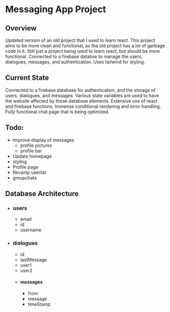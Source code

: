 # Messaging App Project

## Overview 
Updated version of an old project that I used to learn react. This project aims to be more clean and functional, as the old project has a lot of garbage code in it. Still just a project being used to learn react, but should be more functional. Connected to a firebase databse to manage the users, dialogues, messages, and authentication. Uses tailwind for styling. 

## Current State
Connected to a firebase database for authentication, and the storage of users, dialogues, and messages. Various state variables are used to have the website affected by these database elements. Extensive use of react and firebase functions. Immense conditional rendering and error handling. Fully functional chat page that is being optimized. 

## Todo:
  * Improve display of messages
    * profile pictures 
    * profile bar
  * Update homepage
  * styling
  * Profile page
  * Revamp userlist
  * groupchats

## Database Architecture 
  * ### users
    * email
    * id
    * username
  * ### dialogues
    * id
    * lastMessage
    * user1
    * user2
    * #### messages
      * from
      * message
      * timeStamp 